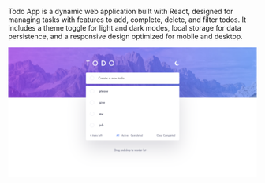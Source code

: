 Todo App is a dynamic web application built with React, designed for managing tasks with features to add, complete, delete, and filter todos. It includes a theme toggle for light and dark modes, local storage for data persistence, and a responsive design optimized for mobile and desktop.

![page_preview](./src/assets/images/todo.png)